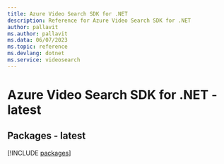 ```yaml
---
title: Azure Video Search SDK for .NET
description: Reference for Azure Video Search SDK for .NET
author: pallavit
ms.author: pallavit
ms.data: 06/07/2023
ms.topic: reference
ms.devlang: dotnet
ms.service: videosearch
---
```

# Azure Video Search SDK for .NET - latest
## Packages - latest
[!INCLUDE [packages](video-search-index.md)]